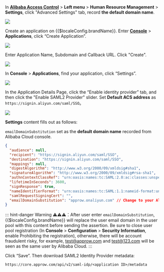 <IntegrationDetailCard title="Record Alibaba Cloud Configuration Information">

In [**Alibaba Access Control**](https://ram.console.aliyun.com/settings) > **Left menu** > **Human Resource Management** > **Settings**, click "Advanced Settings" tab, record **the default domain name**.

![](~@imagesZhCn/integration/ali-cloud/1-1.png)

</IntegrationDetailCard>

<IntegrationDetailCard :title="`${$localeConfig.brandName} SAML2 IdP Configuration`">

Create an application on {{$localeConfig.brandName}}. Enter [**Console**](https://console.approw.com) > **Applications**, click “Create Application”.

![](~@imagesZhCn/integration/ali-cloud/1-4.jpg)

Enter Application Name, Subdomain and Callback URL. Click "Create". 

![](~@imagesZhCn/integration/ali-cloud/1-5.jpg)

In **Console** > **Applications**, find your application, click “Settings”.

![](~@imagesZhCn/integration/ali-cloud/1-2.png)

In the Application Details Page, click the “Enable identity provider” tab, and then click the "Enable SAML2 Provider" slider. Set **Default ACS address** as `https://signin.aliyun.com/saml/SSO`。

![](~@imagesZhCn/integration/ali-cloud/1-3.png)

**Settings** content fills out as follows:

`emailDomainSubstitution` set as the **default domain name**  recorded from Alibaba Cloud console.

```json {13}
{
  "audience": null,
  "recipient": "https://signin.aliyun.com/saml/SSO",
  "destination": "https://signin.aliyun.com/saml/SSO",
  "mappings": null,
  "digestAlgorithm": "http://www.w3.org/2000/09/xmldsig#sha1",
  "signatureAlgorithm": "http://www.w3.org/2000/09/xmldsig#rsa-sha1",
  "authnContextClassRef": "urn:oasis:names:tc:SAML:2.0:ac:classes:unspecified",
  "lifetimeInSeconds": 3600,
  "signResponse": true,
  "nameIdentifierFormat": "urn:oasis:names:tc:SAML:1.1:nameid-format:unspecified",
  "samlRequestSigningCert": "",
  "emailDomainSubstitution": "approw.onaliyun.com" // Change to your Alibaba Cloud domain name
}
```

::: hint-danger
Warning ⚠️⚠️⚠️：After user enter `emailDomainSubstitution`, {{$localeConfig.brandName}} will replace the user email domain in the user pool with this content before sending the assertion. Be sure to close user pool registration (In **Console** > **Configuration** > **Security Information**, enable Prohibiting the registration), otherwise, there will be account fraudulent risky, for example, test@approw.com and test@123.com will be seen as the same user by Alibaba Cloud.
:::

Click “Save”. Then download SAML2 Identity Provider metadata:

`https://core.approw.com/api/v2/saml-idp/<application ID>/metadata`

</IntegrationDetailCard>
